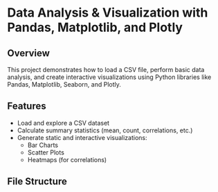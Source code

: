 #  Data Analysis & Visualization with Pandas, Matplotlib, and Plotly

##  **Overview**
This project demonstrates how to load a CSV file, perform basic data analysis, and create interactive visualizations using Python libraries like Pandas, Matplotlib, Seaborn, and Plotly.

##  **Features**
- Load and explore a CSV dataset
- Calculate summary statistics (mean, count, correlations, etc.)
- Generate static and interactive visualizations:
  - Bar Charts
  - Scatter Plots
  - Heatmaps (for correlations)

##  **File Structure**
